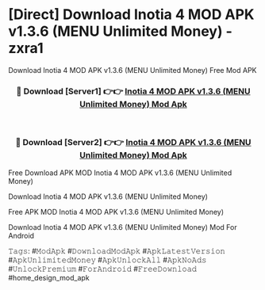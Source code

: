 # [Direct] Download Inotia 4 MOD APK v1.3.6 (MENU Unlimited Money) - zxra1
Download Inotia 4 MOD APK v1.3.6 (MENU Unlimited Money) Free Mod APK

<div align="center">
<h3>🔴 Download [Server1] 👉👉 <a href="https://apk-comot.site?title=Inotia_4_MOD_APK_v1.3.6_(MENU_Unlimited_Money)">Inotia 4 MOD APK v1.3.6 (MENU Unlimited Money) Mod Apk</a></h3><br>

<h3>🔴 Download [Server2] 👉👉 <a href="https://apk-comot.site?title=Inotia_4_MOD_APK_v1.3.6_(MENU_Unlimited_Money)">Inotia 4 MOD APK v1.3.6 (MENU Unlimited Money) Mod Apk</a></h3>
</div>


Free Download APK MOD Inotia 4 MOD APK v1.3.6 (MENU Unlimited Money)

Download Inotia 4 MOD APK v1.3.6 (MENU Unlimited Money) 

Free APK MOD Inotia 4 MOD APK v1.3.6 (MENU Unlimited Money) 

Download Inotia 4 MOD APK v1.3.6 (MENU Unlimited Money) Mod For Android

𝚃𝚊𝚐𝚜: #𝙼𝚘𝚍𝙰𝚙𝚔 #𝙳𝚘𝚠𝚗𝚕𝚘𝚊𝚍𝙼𝚘𝚍𝙰𝚙𝚔 #𝙰𝚙𝚔𝙻𝚊𝚝𝚎𝚜𝚝𝚅𝚎𝚛𝚜𝚒𝚘𝚗 #𝙰𝚙𝚔𝚄𝚗𝚕𝚒𝚖𝚒𝚝𝚎𝚍𝙼𝚘𝚗𝚎𝚢 #𝙰𝚙𝚔𝚄𝚗𝚕𝚘𝚌𝚔𝙰𝚕𝚕 #𝙰𝚙𝚔𝙽𝚘𝙰𝚍𝚜 #𝚄𝚗𝚕𝚘𝚌𝚔𝙿𝚛𝚎𝚖𝚒𝚞𝚖 #𝙵𝚘𝚛𝙰𝚗𝚍𝚛𝚘𝚒𝚍 #𝙵𝚛𝚎𝚎𝙳𝚘𝚠𝚗𝚕𝚘𝚊𝚍 #home_design_mod_apk